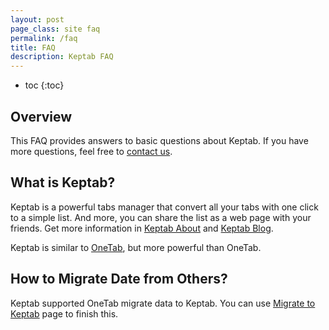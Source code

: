```yaml
---
layout: post
page_class: site faq
permalink: /faq
title: FAQ
description: Keptab FAQ
---
```


* toc
{:toc}


## Overview

This FAQ provides answers to basic questions about Keptab. If you have more questions, feel free to [contact us](/feedback).

## What is Keptab?

Keptab is a powerful tabs manager that convert all your tabs with one click to a simple list. And more, you can share the list as a web page with your friends. Get more information in [Keptab About](https://keptab.com/about) and [Keptab Blog](https://blog.keptab.com).

Keptab is similar to [OneTab](https://one-tab.com), but more powerful than OneTab.

## How to Migrate Date from Others?

Keptab supported OneTab migrate data to Keptab. You can use [Migrate to Keptab](/migrate) page to finish this.

